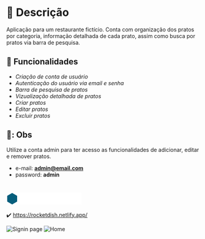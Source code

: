 
# :scroll: Descrição

Aplicação para um restaurante fictício. 
Conta com organização dos pratos por categoria, informação detalhada de cada prato, assim como busca por pratos via barra de pesquisa. 


## :wrench: Funcionalidades

- *Criação de conta de usuário*
- *Autenticação do usuário via email e senha*
- *Barra de pesquisa de pratos*
- *Vizualização detalhada de pratos*
- *Criar pratos*
- *Editar pratos*
- *Excluir pratos*

## 🚧: Obs

Utilize a conta admin para ter acesso as funcionalidades de adicionar, editar e remover pratos.

- e-mail: **admin@email.com**
- password: **admin**

#
 
 ![logo marca do food explorer](./src/assets/img/logo_full.png)

:heavy_check_mark: https://rocketdish.netlify.app/

![Signin page](https://i.imgur.com/xBlYa1X.png)
![Home](https://i.imgur.com/y3Resoa.png)
